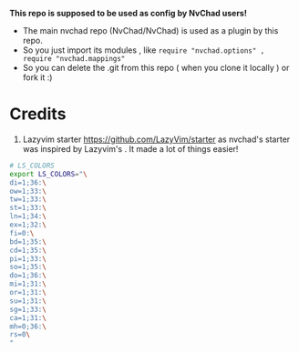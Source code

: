 **This repo is supposed to be used as config by NvChad users!**

- The main nvchad repo (NvChad/NvChad) is used as a plugin by this repo.
- So you just import its modules , like `require "nvchad.options" , require "nvchad.mappings"`
- So you can delete the .git from this repo ( when you clone it locally ) or fork it :)

# Credits

1) Lazyvim starter https://github.com/LazyVim/starter as nvchad's starter was inspired by Lazyvim's . It made a lot of things easier!

```bash
# LS_COLORS
export LS_COLORS="\
di=1;36:\
ow=1;33:\
tw=1;33:\
st=1;33:\
ln=1;34:\
ex=1;32:\
fi=0:\
bd=1;35:\
cd=1;35:\
pi=1;33:\
so=1;35:\
do=1;36:\
mi=1;31:\
or=1;31:\
su=1;31:\
sg=1;33:\
ca=1;31:\
mh=0;36:\
rs=0\
"
```
